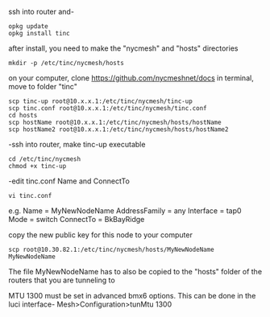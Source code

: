 ssh into router and-
```
opkg update
opkg install tinc
```

after install, you need to make the "nycmesh" and "hosts" directories
```
mkdir -p /etc/tinc/nycmesh/hosts
```

on your computer, clone https://github.com/nycmeshnet/docs
in terminal, move to folder "tinc"
```
scp tinc-up root@10.x.x.1:/etc/tinc/nycmesh/tinc-up
scp tinc.conf root@10.x.x.1:/etc/tinc/nycmesh/tinc.conf
cd hosts
scp hostName root@10.x.x.1:/etc/tinc/nycmesh/hosts/hostName
scp hostName2 root@10.x.x.1:/etc/tinc/nycmesh/hosts/hostName2
```

 -ssh into router, make tinc-up executable
```
cd /etc/tinc/nycmesh
chmod +x tinc-up
```
 -edit tinc.conf Name and ConnectTo
```
vi tinc.conf
```
e.g.
Name = MyNewNodeName
AddressFamily = any
Interface = tap0
Mode = switch
ConnectTo = BkBayRidge

copy the new public key for this node to your computer
```
scp root@10.30.82.1:/etc/tinc/nycmesh/hosts/MyNewNodeName MyNewNodeName
```

The file MyNewNodeName has to also be copied to the "hosts" folder of the routers that you are tunneling to

MTU 1300 must be set in advanced bmx6 options. This can be done in the luci interface-
Mesh>Configuration>tunMtu 1300





